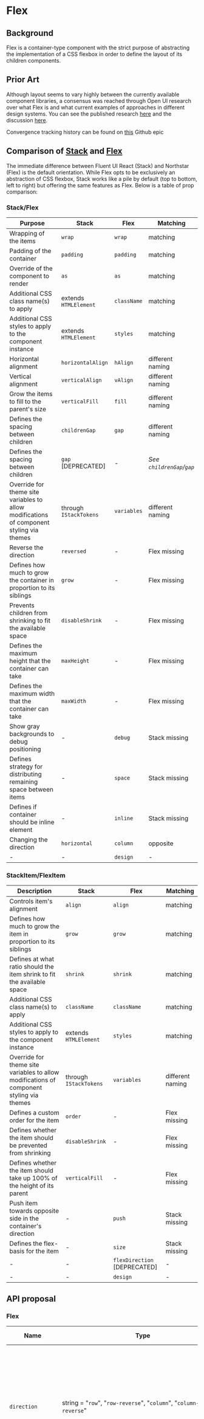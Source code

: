 # Flex

## Background

Flex is a container-type component with the strict purpose of abstracting the implementation of a CSS flexbox in order to define the layout of its children components.

## Prior Art

Although layout seems to vary highly between the currently available component libraries, a consensus was reached through Open UI research over what Flex is and what current examples of approaches in different design systems.
You can see the published research [here](https://open-ui.org/components/flex.research) and the discussion [here](https://github.com/WICG/open-ui/pull/264).

Convergence tracking history can be found on [this](https://github.com/microsoft/fluentui/issues/16791) Github epic

## Comparison of [Stack](https://developer.microsoft.com/en-us/fluentui#/controls/web/stack) and [Flex](https://fluentsite.z22.web.core.windows.net/0.52.0/components/flex)

The immediate difference between Fluent UI React (Stack) and Northstar (Flex) is the default orientation.
While Flex opts to be exclusively an abstraction of CSS flexbox, Stack works like a pile by default (top to bottom, left to right) but offering the same features as Flex.
Below is a table of prop comparison:

### Stack/Flex

| Purpose                                                                                  | Stack                  | Flex        | Matching                  |
| ---------------------------------------------------------------------------------------- | ---------------------- | ----------- | ------------------------- |
| Wrapping of the items                                                                    | `wrap`                 | `wrap`      | matching                  |
| Padding of the container                                                                 | `padding`              | `padding`   | matching                  |
| Override of the component to render                                                      | `as`                   | `as`        | matching                  |
| Additional CSS class name(s) to apply                                                    | extends `HTMLElement`  | `className` | matching                  |
| Additional CSS styles to apply to the component instance                                 | extends `HTMLElement`  | `styles`    | matching                  |
| Horizontal alignment                                                                     | `horizontalAlign`      | `hAlign`    | different naming          |
| Vertical alignment                                                                       | `verticalAlign`        | `vAlign`    | different naming          |
| Grow the items to fill to the parent's size                                              | `verticalFill`         | `fill`      | different naming          |
| Defines the spacing between children                                                     | `childrenGap`          | `gap`       | different naming          |
| Defines the spacing between children                                                     | `gap` [DEPRECATED]     | -           | _See `childrenGap`/`gap`_ |
| Override for theme site variables to allow modifications of component styling via themes | through `IStackTokens` | `variables` | different naming          |
| Reverse the direction                                                                    | `reversed`             | -           | Flex missing              |
| Defines how much to grow the container in proportion to its siblings                     | `grow`                 | -           | Flex missing              |
| Prevents children from shrinking to fit the available space                              | `disableShrink`        | -           | Flex missing              |
| Defines the maximum height that the container can take                                   | `maxHeight`            | -           | Flex missing              |
| Defines the maximum width that the container can take                                    | `maxWidth`             | -           | Flex missing              |
| Show gray backgrounds to debug positioning                                               | -                      | `debug`     | Stack missing             |
| Defines strategy for distributing remaining space between items                          | -                      | `space`     | Stack missing             |
| Defines if container should be inline element                                            | -                      | `inline`    | Stack missing             |
| Changing the direction                                                                   | `horizontal`           | `column`    | opposite                  |
| -                                                                                        | -                      | `design`    | -                         |

### StackItem/FlexItem

| Description                                                                              | Stack                  | Flex                         | Matching         |
| ---------------------------------------------------------------------------------------- | ---------------------- | ---------------------------- | ---------------- |
| Controls item's alignment                                                                | `align`                | `align`                      | matching         |
| Defines how much to grow the item in proportion to its siblings                          | `grow`                 | `grow`                       | matching         |
| Defines at what ratio should the item shrink to fit the available space                  | `shrink`               | `shrink`                     | matching         |
| Additional CSS class name(s) to apply                                                    | `className`            | `className`                  | matching         |
| Additional CSS styles to apply to the component instance                                 | extends `HTMLElement`  | `styles`                     | matching         |
| Override for theme site variables to allow modifications of component styling via themes | through `IStackTokens` | `variables`                  | different naming |
| Defines a custom order for the item                                                      | `order`                | -                            | Flex missing     |
| Defines whether the item should be prevented from shrinking                              | `disableShrink`        | -                            | Flex missing     |
| Defines whether the item should take up 100% of the height of its parent                 | `verticalFill`         | -                            | Flex missing     |
| Push item towards opposite side in the container's direction                             | -                      | `push`                       | Stack missing    |
| Defines the flex-basis for the item                                                      | -                      | `size`                       | Stack missing    |
| -                                                                                        | -                      | `flexDirection` [DEPRECATED] | -                |
| -                                                                                        | -                      | `design`                     | -                |

## API proposal

<!-- link to the component's `.types.ts` file -->

### Flex

| Name              | Type                                                                                                  | Default value | Comments                                                                                                                                                                                                                                 |
| ----------------- | ----------------------------------------------------------------------------------------------------- | ------------- | ---------------------------------------------------------------------------------------------------------------------------------------------------------------------------------------------------------------------------------------- |
| `direction`       | string = "`row`", "`row-reverse`", "`column`", "`column-reverse`"                                     | "`row`"       | To further cement the idea of Flex being an abstraction of flexbox, this would bring the user to a closer experience of flexbox while also being less biased on our interpretation of the default direction. Absorbs Stack's `reversed`. |
| `horizontalAlign` | string (_see [align-items](https://developer.mozilla.org/en-US/docs/Web/CSS/justify-content#values)_) | "`normal`"    | This name gives the user a more verbose and easily recognizable idea for what the prop does. Absorbs Flex's `space`.                                                                                                                     |
| `verticalAlign`   | string (_see [justify-content](https://developer.mozilla.org/en-US/docs/Web/CSS/align-items#values)_) | "`normal`"    | _see `horizontalAlign`'s comments._                                                                                                                                                                                                      |
| `gap`             | string (_see [margin](https://developer.mozilla.org/en-US/docs/Web/CSS/margin#values)_)               | `0`           | `margin` setter for each of the children items.                                                                                                                                                                                          |
| `wrap`            | boolean                                                                                               | `false`       | Interfaces are already aligned. Simplification of `flex-wrap`.                                                                                                                                                                           |
| `as`              | `React.ElementType<React.HTMLAttributes<HTMLElement>>`                                                | "`div`"       | Perserving same implementation.                                                                                                                                                                                                          |
| `grow`            | boolean \| number \| string = "`inherit`", "`initial`", "`unset`"                                     | `0`           | Focusing again on abstracting, `grow` will affect all the FlexItem's `flex-grow` styles. A `true` value will translate into `1` for ease of use and retro-compatibility with Stack.                                                      |
| `shrink`          | boolean \| number \| string = "`inherit`", "`initial`", "`unset`"                                     | `1`           | Like `grow`, we're wrapping the item's `flex-shrink` with the `shrink` prop . A `true` value will translate into `1` for ease of use and coherence.                                                                                      |
| `inline`          | boolean                                                                                               | `false`       | Abstracts `display` by changing from `flex` to `flex-inline`. Same as the current Flex.                                                                                                                                                  |

#### _Deprecating_

| Original Component | Name                   | Comments                                                                                                                                                                                 |
| ------------------ | ---------------------- | ---------------------------------------------------------------------------------------------------------------------------------------------------------------------------------------- |
| Stack              | `reversed`             | Reversing is now done through the new `flex-direction` wrapper, the `direction` property.                                                                                                |
| Stack              | `disableShrink`        | Converted into a wrapper of `flex-shrink` for consistency and simplification.                                                                                                            |
| Stack              | `maxHeight`/`maxWidth` | Removed as this should be defined through a class/style override.                                                                                                                        |
| Stack              | `verticalFill`         | Redundant. Same as a style override of `height: 100%`.                                                                                                                                   |
| Stack/Flex         | `padding`              | Already extended from `HTMLElement`, we can avoid redundancy by leveraging the native prop here.                                                                                         |
| Flex               | `space`                | Given that `horizontalAlign` and `verticalAlign` are abstractions of `align-items` and `justify-content` respectively, spacing can now be defined through them instead of overriding it. |
| Flex               | `debug`                | Only helpful for development phases, extra layer of maintenance with a small added benefit to the user. User can alternatively use style overrides for the same effect.                  |
| Flex               | `fill`                 | Redundant. Same as a style override of `height: 100%; width: 100%`.                                                                                                                      |

### FlexItem

| Name     | Type                                                                                            | Default value | Comments                                                                                                                                                 |
| -------- | ----------------------------------------------------------------------------------------------- | ------------- | -------------------------------------------------------------------------------------------------------------------------------------------------------- |
| `align`  | string (_see [align-self](https://developer.mozilla.org/en-US/docs/Web/CSS/align-self#values)_) | "`auto`"      | Abstraction of `align-self`.                                                                                                                             |
| `grow`   | boolean \| number \| string = "`inherit`", "`initial`", "`unset`"                               | `0`           | Abstraction of `flex-grow` and override of Flex's `grow`. A `true` value will translate into `1` for ease of use and retro-compatibility with Stack.     |
| `shrink` | boolean \| number \| string = "`inherit`", "`initial`", "`unset`"                               | `1`           | Abstraction of `flex-shrink` and override of Flex's `shrink`. A `true` value will translate into `1` for ease of use and retro-compatibility with Stack. |
| `push`   | boolean                                                                                         | `false`       | Defines an auto margin depending on the flex direction. Kept for retro-compatibility but perhaps can be removed.                                         |
| `basis`  | string (_see [flex-basis](https://developer.mozilla.org/en-US/docs/Web/CSS/flex-basis#values)_) | "`auto`"      | For clarity, renaming of v0 Flex's `size` prop to `basis`.                                                                                               |
| `order`  | number                                                                                          | `0`           | Abstraction of `order`.                                                                                                                                  |

#### _Deprecating_

| Original Component | Name            | Comments                                               |
| ------------------ | --------------- | ------------------------------------------------------ |
| StackItem          | `disableShrink` | Extraneous prop given the existance of `shrink`.       |
| StackItem          | `verticalFill`  | Redundant. Same as a style override of `height: 100%`. |
| FlexItem           | `size`          | Renamed to `basis`.                                    |

## Sample Code

### Basic

```HTML
<Flex>
 <span>1</span>
 <span>2</span>
</Flex>
```

### Direction

```HTML
<Flex direction="column-reverse">
  <span>bottom</span>
  <span>top</span>
</Flex>
```

### Alignment

```HTML
<Flex verticalAlign="center">
  <span>vertically centered</span>
  <span>vertically centered</span>
</Flex>
```

```HTML
<Flex horizontalAlign="center">
  <span>horizontally centered</span>
  <span>horizontally centered</span>
</Flex>
```

### Spacing

```HTML
<Flex gap="5rem">
  <span>5rem around me</span>
  <span>5rem around me</span>
</Flex>
```

### Wrapping

```HTML
<Flex wrap>
  <span>1</span>
  <span>2</span>
</Flex>
```

### Order

```HTML
<Flex>
  <span>2</span>
  <span order={1}>1</span>
</Flex>
```

### Growing

#### Globally

```HTML
<Flex grow>
  <span>wide</span>
  <span>wide</span>
</Flex>
```

#### Individually

```HTML
<Flex>
  <span>thin</span>
  <span grow>wide</span>
</Flex>
```

### Shrinking

#### Globally

```HTML
<Flex shrink={false}>
  <span>wide</span>
  <span>wide</span>
</Flex>
```

#### Individually

```HTML
<Flex>
  <span>thin</span>
  <span shrink={false}>wide</span>
</Flex>
```

### Complex example

```HTML
<Flex
  as="section"
  direction="row-reverse"
  horizontalAlign="space-between"
  verticalAlign="center"
  gap="5rem"
  wrap grow inline>
  <span order={3}>3</span>
  <span shrink={false}>1</span>
  <span basis="25%">2</span>
</Flex>
```

## Migration

_Describe what will need to be done to upgrade from the existing implementations:_

### _Migration from v8_

#### Stack

##### `disableShrink`

Renamed from `disableShrink` to `shrink`

Before

```HTML
<Stack disableShrink>
 items
</Stack>
```

After

```HTML
<Flex shrink="0">
  items
</Flex>
```

```HTML
<Flex shrink={false}>
  items
</Flex>
```

##### `horizontal`

Before

```HTML
<Stack horizontal>
 items
</Stack>
```

After

```HTML
<Flex>
  items
</Flex>
```

##### `childrenGap`

Renamed from `childrenGap` to `gap`

##### `reversed` [DEPRECATED]

Before

```HTML
<Stack reversed>
 items
</Stack>
```

Alternative

```HTML
<Flex direction="column-reverse">
  items
</Flex>
```

##### `maxHeight` [DEPRECATED]

Before

```HTML
<Stack maxHeight="30px">
 items
</Stack>
```

Alternative

```HTML
<Flex style={{maxHeight:"30px"}}>
  items
</Flex>
```

##### `maxWidth` [DEPRECATED]

Before

```HTML
<Stack maxWidth="30px">
 items
</Stack>
```

Alternative

```HTML
<Flex style={{maxWidth:"30px"}}>
  items
</Flex>
```

##### `verticalFill` [DEPRECATED]

Before

```HTML
<Stack verticalFill>
 items
</Stack>
```

Alternative

```HTML
<Flex style={{height: "100%"}}>
  items
</Flex>
```

##### `padding` [DEPRECATED]

Before

```HTML
<Stack padding="5px">
 items
</Stack>
```

Alternative

```HTML
<Flex style={{ padding: "5px" }}>
  items
</Flex>
```

#### StackItem

##### `disableShrink`

Renamed from `disableShrink` to `shrink`

Before

```HTML
<Stack>
 <Stack.Item grow>item</StackItem>
 <Stack.Item grow disableShrink>item</StackItem>
</Stack>
```

After

```HTML
<Flex>
  <Flex.Item grow>item</Flex.Item>
  <Flex.Item grow shrink="0">item</Flex.Item>
</Flex>
```

```HTML
<Flex>
  <Flex.Item grow>item</Flex.Item>
  <Flex.Item grow shrink={false}>item</Flex.Item>
</Flex>
```

##### `verticalFill` [DEPRECATED]

Before

```HTML
<Stack>
 <Stack.Item verticalFill>item</Stack.Item>
</Stack>
```

Alternative

```HTML
<Flex>
 <Flex.Item style={{height: "100%"}}>item</Flex.Item>
</Flex>
```

### _Migration from v0_

#### Flex

##### `column`

Before

```HTML
<Flex column>
 items
</Flex>
```

After

```HTML
<Flex direction="column">
  items
</Flex>
```

##### `hAlign`

Renamed from `hAlign` to `horizontalAlign`

##### `vAlign`

Renamed from `vAlign` to `verticalAlign`

##### `debug` [DEPRECATED]

Before

```HTML
<Flex debug>
 items
</Flex>
```

Alternative

```HTML
<Flex style={{
  border: "1px dotted grey",
  background: "lightgrey"
}}>
  items
</Flex>
```

##### `fill` [DEPRECATED]

Before

```HTML
<Flex fill>
 items
</Flex>
```

Alternative

```HTML
<Flex style={{
  height: "100%",
  width: "100%"
}}>
  items
</Flex>
```

##### `padding` [DEPRECATED]

Before

```HTML
<Flex padding="5px">
 items
</Flex>
```

Alternative

```HTML
<Flex style={{ padding: "5px" }}>
  items
</Flex>
```

##### `space` [DEPRECATED]

Before

```HTML
<Flex space="around">
 items
</Flex>
```

Alternative

```HTML
<Flex horizontalAlign="space-around">
  items
</Flex>
```

#### FlexItem

##### `size`

Renamed from `size` to `basis`
